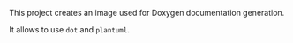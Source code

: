 This project creates an image used for Doxygen documentation generation.

It allows to use `dot` and `plantuml`.
